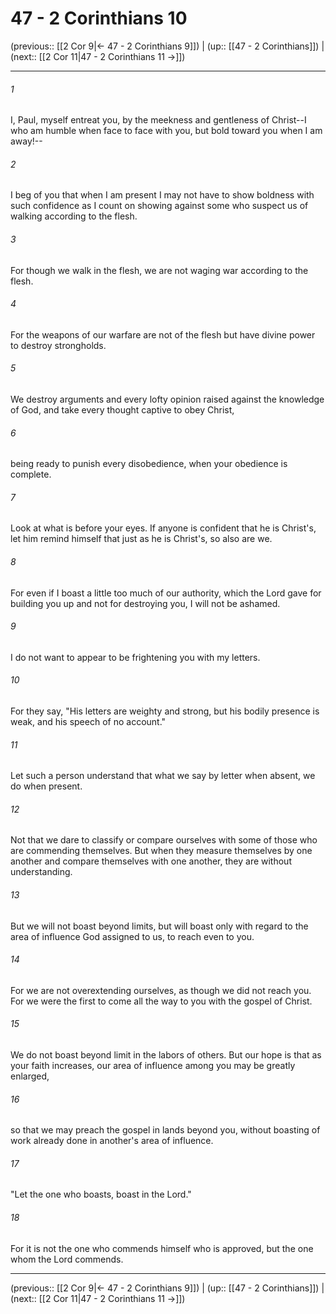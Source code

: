 # 47 - 2 Corinthians 10

(previous:: [[2 Cor 9|← 47 - 2 Corinthians 9]]) | (up:: [[47 - 2 Corinthians]]) | (next:: [[2 Cor 11|47 - 2 Corinthians 11 →]])

***


###### 1 
I, Paul, myself entreat you, by the meekness and gentleness of Christ--I who am humble when face to face with you, but bold toward you when I am away!-- 

###### 2 
I beg of you that when I am present I may not have to show boldness with such confidence as I count on showing against some who suspect us of walking according to the flesh. 

###### 3 
For though we walk in the flesh, we are not waging war according to the flesh. 

###### 4 
For the weapons of our warfare are not of the flesh but have divine power to destroy strongholds. 

###### 5 
We destroy arguments and every lofty opinion raised against the knowledge of God, and take every thought captive to obey Christ, 

###### 6 
being ready to punish every disobedience, when your obedience is complete. 

###### 7 
Look at what is before your eyes. If anyone is confident that he is Christ's, let him remind himself that just as he is Christ's, so also are we. 

###### 8 
For even if I boast a little too much of our authority, which the Lord gave for building you up and not for destroying you, I will not be ashamed. 

###### 9 
I do not want to appear to be frightening you with my letters. 

###### 10 
For they say, "His letters are weighty and strong, but his bodily presence is weak, and his speech of no account." 

###### 11 
Let such a person understand that what we say by letter when absent, we do when present. 

###### 12 
Not that we dare to classify or compare ourselves with some of those who are commending themselves. But when they measure themselves by one another and compare themselves with one another, they are without understanding. 

###### 13 
But we will not boast beyond limits, but will boast only with regard to the area of influence God assigned to us, to reach even to you. 

###### 14 
For we are not overextending ourselves, as though we did not reach you. For we were the first to come all the way to you with the gospel of Christ. 

###### 15 
We do not boast beyond limit in the labors of others. But our hope is that as your faith increases, our area of influence among you may be greatly enlarged, 

###### 16 
so that we may preach the gospel in lands beyond you, without boasting of work already done in another's area of influence. 

###### 17 
"Let the one who boasts, boast in the Lord." 

###### 18 
For it is not the one who commends himself who is approved, but the one whom the Lord commends.

***

(previous:: [[2 Cor 9|← 47 - 2 Corinthians 9]]) | (up:: [[47 - 2 Corinthians]]) | (next:: [[2 Cor 11|47 - 2 Corinthians 11 →]])
